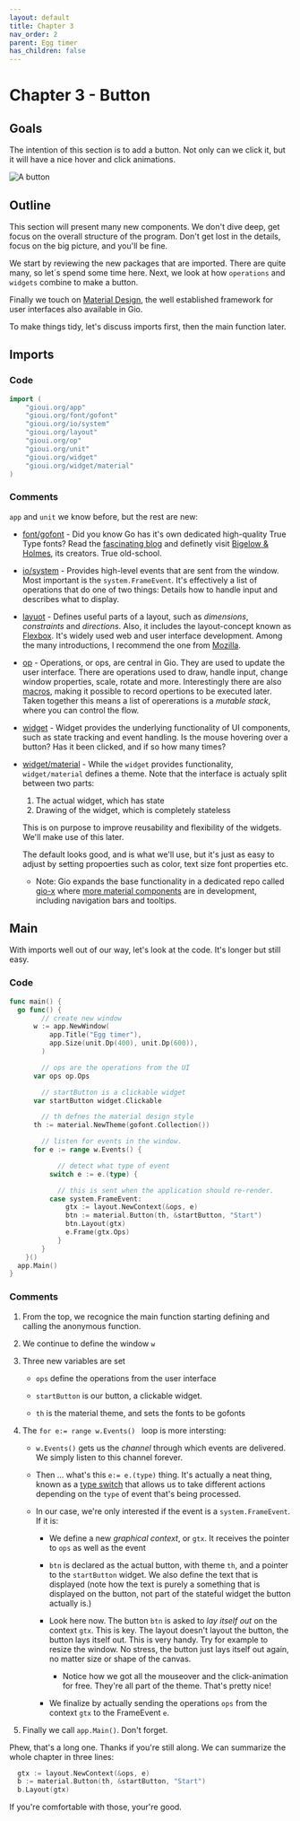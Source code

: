 ```yaml
---
layout: default
title: Chapter 3 
nav_order: 2
parent: Egg timer
has_children: false 
---
```


# Chapter 3 - Button 

## Goals
The intention of this section is to add a button. Not only can we click it, but it will have a nice hover and click animations.

![A button](03_button.gif)

## Outline
This section will present many new components. We don't dive deep, get focus on the overall structure of the program. Don't get lost in the details, focus on the big picture, and you'll be fine.

We start by reviewing the new packages that are imported. There are quite many, so let´s spend some time here. Next, we look at how ```operations``` and ```widgets``` combine to make a button.

Finally we touch on [Material Design](https://material.io/), the well established framework for user interfaces also available in Gio.

To make things tidy, let's discuss imports first, then the main function later.

## Imports

### Code

```go
import (
	"gioui.org/app"
	"gioui.org/font/gofont"
	"gioui.org/io/system"
	"gioui.org/layout"
	"gioui.org/op"
	"gioui.org/unit"
	"gioui.org/widget"
	"gioui.org/widget/material"
)
```

### Comments
```app``` and ```unit``` we know before, but the rest are new:
- [font/gofont](https://pkg.go.dev/gioui.org/font/gofont) - Did you know Go has it's own dedicated high-quality True Type fonts? Read the [fascinating blog](https://blog.golang.org/go-fonts) and definetly visit [Bigelow & Holmes](https://bigelowandholmes.typepad.com), its creators. True old-school.

- [io/system](https://pkg.go.dev/gioui.org/io/system) - Provides high-level events that are sent from the window. Most important is the ```system.FrameEvent```. It's effectively a list of operations that do one of two things: Details how to handle input and describes what to display.
  
- [layuot](https://pkg.go.dev/gioui.org/layout) - Defines useful parts of a layout, such as *dimensions*, *constraints* and *directions*. Also, it includes the layout-concept known as [Flexbox](https://pkg.go.dev/gioui.org/layout#Flex). It's widely used web and user interface development. Among the many introductions, I recommend the one from [Mozilla](https://developer.mozilla.org/en-US/docs/Web/CSS/CSS_Flexible_Box_Layout/Basic_Concepts_of_Flexbox). 

- [op](https://pkg.go.dev/gioui.org/op) - Operations, or ops, are central in Gio. They are used to update the user interface. There are operations used to draw, handle input, change window properties, scale, rotate and more. Interestingly there are also [macros](https://pkg.go.dev/gioui.org/op#MacroOp), making it possible to record opertions to be executed later. Taken together this means a list of opererations is a *mutable stack*, where you can control the flow.

- [widget](https://pkg.go.dev/gioui.org/widget) - Widget provides the underlying functionality of UI components, such as state tracking and event handling. Is the mouse hovering over a button? Has it been clicked, and if so how many times? 

- [widget/material](https://pkg.go.dev/gioui.org/widget/material) - While the ```widget``` provides functionality, ```widget/material``` defines a theme. Note that the interface is actualy split between two parts:
  1. The actual widget, which has state
  1. Drawing of the widget, which is completely stateless

  This is on purpose to improve reusability and flexibility of the widgets. We'll make use of this later.
  
  The default looks good, and is what we'll use, but it's just as easy to adjust by setting propoerties such as color, text size font properties etc.
  
  - Note: Gio expands the base functionality in a dedicated repo called [gio-x](https://pkg.go.dev/gioui.org/x) where [more material components](https://pkg.go.dev/gioui.org/x/component) are in development, including navigation bars and tooltips.


## Main

With imports well out of our way, let's look at the code. It's longer but still easy. 

### Code

```go
func main() {
  go func() {
		// create new window
	  w := app.NewWindow(
		  app.Title("Egg timer"),
		  app.Size(unit.Dp(400), unit.Dp(600)),
		)

		// ops are the operations from the UI
	  var ops op.Ops

		// startButton is a clickable widget
	  var startButton widget.Clickable

		// th defnes the material design style
	  th := material.NewTheme(gofont.Collection())

		// listen for events in the window.
	  for e := range w.Events() {

			// detect what type of event
		  switch e := e.(type) {

			// this is sent when the application should re-render.
		  case system.FrameEvent:
			  gtx := layout.NewContext(&ops, e)
			  btn := material.Button(th, &startButton, "Start")
			  btn.Layout(gtx)
			  e.Frame(gtx.Ops)
			}
		}
	}()
  app.Main()
}
```
### Comments

1. From the top, we recognice the main function starting defining and calling the anonymous function.

1. We continue to define the window ` w ` 

1. Three new variables are set

	- ```ops``` define the operations from the user interface

	- ```startButton``` is our button, a clickable widget.
	
	- ```th``` is the material theme, and sets the fonts to be gofonts

1. The `for e:= range w.Events() ` loop is more intersting: 
    - ```w.Events()``` gets us the *channel* through which events are delivered. We simply listen to this channel forever.

	- Then ... what's this ` e:= e.(type) ` thing. It's actually a neat thing, known as a [type switch](https://tour.golang.org/methods/16) that allows us to take different actions depending on the ```type``` of event that's being processed.

	- In our case, we're only interested if the event is a ```system.FrameEvent```. If it is:
	  
	  - We define a new *graphical context*, or ```gtx```. It receives the pointer to ```ops``` as well as the event
	  
	  - ```btn``` is declared as the actual button, with theme ```th```, and a pointer to the ```startButton``` widget. We also define the text that is displayed (note how the text is purely a something that is displayed on the button, not part of the stateful widget the button actually is.)
	  
	  - Look here now. The button ```btn``` is asked to *lay itself out* on the context ```gtx```. This is key. The layout doesn't layout the button, the button lays itself out. This is very handy. Try for example to resize the window. No stress, the button just lays itself out again, no matter size or shape of the canvas.
	  
	  	- Notice how we got all the mouseover and the click-animation for free. They're all part of the theme. That's pretty nice!

	  - We finalize by actually sending the operations ```ops``` from the context ```gtx``` to the FrameEvent ```e```.

1. Finally we call ` app.Main() `. Don't forget.
	  


Phew, that's a long one. Thanks if you're still along. We can summarize the whole chapter in three lines:

```go
  gtx := layout.NewContext(&ops, e)
  b := material.Button(th, &startButton, "Start")
  b.Layout(gtx)
```

If you're comfortable with those, your're good.